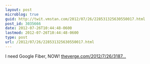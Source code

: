 ```yaml
---
layout: post
microblog: true
guid: http://twit.vmstan.com/2012/07/26/228531325630550017.html
post_id: 3035666
date: 2012-07-26T10:44:48-0600
lastmod: 2012-07-26T10:44:48-0600
type: post
url: /2012/07/26/228531325630550017.html
---
```

I need Google Fiber, NOW! <a href="http://www.theverge.com/2012/7/26/3187990/google-fiber-kansas-city">theverge.com/2012/7/26/3187…</a>
